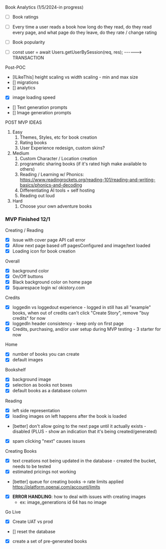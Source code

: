 


Book Analytics (1/5/2024-in progress)
- [ ] Book ratings
- [ ] Every time a user reads a book how long do they read, do they read every page, and what page do they leave, do they rate / change rating
- [ ] Book popularity

- [ ] const user = await Users.getUserBySession(req, res); ------> TRANSACTION


Post-POC
- [ILikeThis] height scaling vs width scaling - min and max size
- [] migrations
- [] analytics
- [x] image loading speed
- [] Text generation prompts
- [] Image generation prompts





POST MVP IDEAS
1. Easy
   1. Themes, Styles, etc for book creation
   2. Rating books
   3. User Experience redesign, custom skins?
2. Medium
   1. Custom Character / Location creation
   2. programatic sharing books (if it's rated high make available to others)
   3. Reading / Learning w/ Phonics: https://www.readingrockets.org/reading-101/reading-and-writing-basics/phonics-and-decoding
   4. Differentiating AI tools + self hosting
   5. Reading out loud
3. Hard
   1. Choose your own adventure books





### MVP Finished 12/1

Creating / Reading
- [x] Issue with cover page API call error
- [x] Allow next page based off pagesConfigured and image/text loaded
- [x] Loading icon for book creation

Overall
- [x] background color
- [x] On/Off buttons
- [x] Black background color on home page
- [x] Squarespace login w/ okistory.com

Credits
- [x] loggedin vs loggedout experience - logged in still has all "example" books, when out of credits can't click "Create Story", remove "buy credits" for now
- [x] loggedIn header consistency - keep only on first page
- [x] Credits, purchasing, and/or user setup during MVP testing - 3 starter for now

Home
- [x] number of books you can create
- [x] default images

Bookshelf
- [x] background image
- [x] selection as books not boxes
- [x] default books as a database column

Reading
- [x] left side representation
- [x] loading images on left happens after the book is loaded
- [better] don't allow going to the next page until it actually exists - disabled (PLUS - show an indication that it's being created/generated)
- [x] spam clicking "next" causes issues

Creating Books
- [x] text creations not being updated in the database
      - created the bucket, needs to be tested
- [x] estimated pricings not working
- [better] queue for creating books -> rate limits applied https://platform.openai.com/account/limits
- [x] **ERROR HANDLING**: how to deal with issues with creating images
    - ex: image_generations id 64 has no image

Go Live
- [x] Create UAT vs prod
- [] reset the database
- [x] create a set of pre-generated books